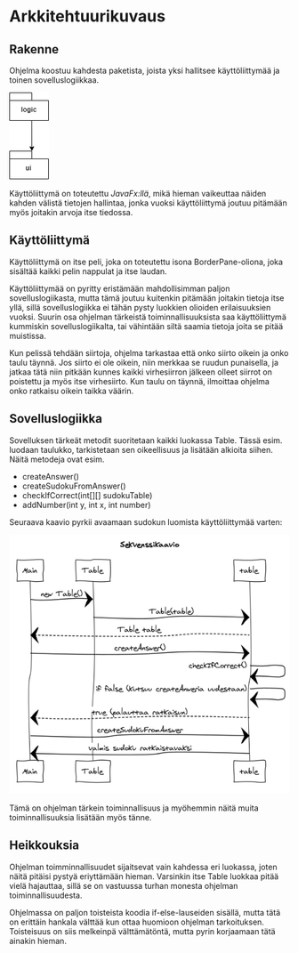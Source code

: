 
# **Arkkitehtuurikuvaus**

## **Rakenne**

Ohjelma koostuu kahdesta paketista, joista yksi hallitsee käyttöliittymää ja toinen sovelluslogiikkaa. 

![](https://github.com/SamiP7/ot-harjoitustyo/blob/master/dokumentaatio/kuvat/PakkausRakenne.png)

Käyttöliittymä on toteutettu *JavaFx:llä*, mikä hieman vaikeuttaa näiden kahden välistä tietojen hallintaa, jonka vuoksi käyttöliittymä joutuu pitämään myös joitakin arvoja itse tiedossa.


## **Käyttöliittymä**

Käyttöliittymä on itse peli, joka on toteutettu isona BorderPane-oliona, joka sisältää kaikki pelin nappulat ja itse laudan.

Käyttöliittymää on pyritty eristämään mahdollisimman paljon sovelluslogiikasta, mutta tämä joutuu kuitenkin pitämään joitakin tietoja itse yllä, sillä sovelluslogiikka ei tähän pysty luokkien olioiden erilaisuuksien vuoksi. Suurin osa ohjelman tärkeistä toiminnallisuuksista saa käyttöliittymä kummiskin sovelluslogiikalta, tai vähintään siltä saamia tietoja joita se pitää muistissa.

Kun pelissä tehdään siirtoja, ohjelma tarkastaa että onko siirto oikein ja onko taulu täynnä. Jos siirto ei ole oikein, niin merkkaa se ruudun punaisella, ja jatkaa tätä niin pitkään kunnes kaikki virhesiirron jälkeen olleet siirrot on poistettu ja myös itse virhesiirto. Kun taulu on täynnä, ilmoittaa ohjelma onko ratkaisu oikein taikka väärin.

## **Sovelluslogiikka**

Sovelluksen tärkeät metodit suoritetaan kaikki luokassa Table. Tässä esim. luodaan taulukko, tarkistetaan sen oikeellisuus ja lisätään alkioita siihen. Näitä metodeja ovat esim.

* createAnswer()
* createSudokuFromAnswer()
* checkIfCorrect(int[][] sudokuTable)
* addNumber(int y, int x, int number)

Seuraava kaavio pyrkii avaamaan sudokun luomista käyttöliittymää varten:

![](https://github.com/SamiP7/ot-harjoitustyo/blob/master/dokumentaatio/kuvat/Sekvenssikaavio.png)

Tämä on ohjelman tärkein toiminnallisuus ja myöhemmin näitä muita toiminnallisuuksia lisätään myös tänne.

## **Heikkouksia**

Ohjelman toimminnallisuudet sijaitsevat vain kahdessa eri luokassa, joten näitä pitäisi pystyä eriyttämään hieman. Varsinkin itse Table luokkaa pitää vielä hajauttaa, sillä se on vastuussa turhan monesta ohjelman toiminnallisuudesta.

Ohjelmassa on paljon toisteista koodia if-else-lauseiden sisällä, mutta tätä on erittäin hankala välttää kun ottaa huomioon ohjelman tarkoituksen. Toisteisuus on siis melkeinpä välttämätöntä, mutta pyrin korjaamaan tätä ainakin hieman.
